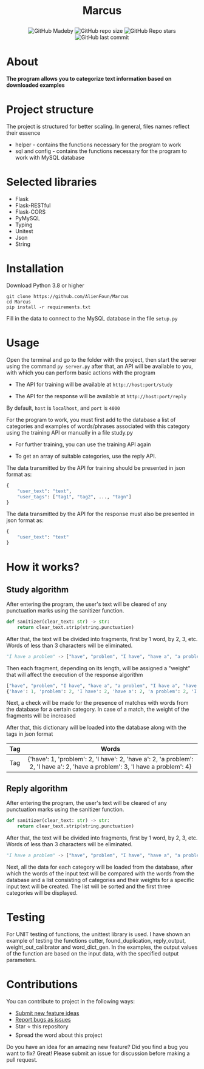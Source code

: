 # <p align="center">Marcus</p>
<p align="center"><img alt="GitHub Madeby" src="https://img.shields.io/badge/made%20by-AlienFoun-blue"> <img alt="GitHub repo size" src="https://img.shields.io/github/repo-size/AlienFoun/Marcus"> <img alt="GitHub Repo stars" src="https://img.shields.io/github/stars/AlienFoun/Marcus?style=social"> <img alt="GitHub last commit" src="https://img.shields.io/github/last-commit/AlienFoun/Marcus"> </p>

# About
**The program allows you to categorize text information based on downloaded examples**

# Project structure
The project is structured for better scaling. In general, files names reflect their essence
* helper - contains the functions necessary for the program to work
* sql and config - contains the functions necessary for the program to work with MySQL database

# Selected libraries
* Flask
* Flask-RESTful
* Flask-CORS
* PyMySQL
* Typing
* Unitest
* Json
* String

# Installation
Download Python 3.8 or higher

```
git clone https://github.com/AlienFoun/Marcus
cd Marcus
pip install -r requirements.txt
```

Fill in the data to connect to the MySQL database in the file `setup.py`

# Usage

Open the terminal and go to the folder with the project, then start the server using the command `py server.py` after that, an API will be available to you, with which you can perform basic actions with the program

* The API for training will be available at `http://host:port/study`

* The API for the response will be available at `http://host:port/reply`

By default, `host` is `localhost`, and `port` is `4000`

For the program to work, you must first add to the database a list of categories and examples of words/phrases associated with this category using the training API or manually in a file study.py

* For further training, you can use the training API again

* To get an array of suitable categories, use the reply API.

The data transmitted by the API for training should be presented in json format as:
```Python
{
	"user_text": "text",
	"user_tags": ["tag1", "tag2", ..., "tagn"]
}
```

The data transmitted by the API for the response must also be presented in json format as:

```Python
{
	"user_text": "text"
}
```
# How it works?

## Study algorithm

After entering the program, the user's text will be cleared of any punctuation marks using the sanitizer function.

```Python
def sanitizer(clear_text: str) -> str:
    return clear_text.strip(string.punctuation)
```
After that, the text will be divided into fragments, first by 1 word, by 2, 3, etc. Words of less than 3 characters will be eliminated.
```Python
"I have a problem" -> ["have", "problem", "I have", "have a", "a problem", "I have a", "have a problem", "I have a problem"]
```
Then each fragment, depending on its length, will be assigned a "weight" that will affect the execution of the response algorithm

```Python
["have", "problem", "I have", "have a", "a problem", "I have a", "have a problem", "I have a problem"] ->
{'have': 1, 'problem': 2, 'I have': 2, 'have a': 2, 'a problem': 2, 'I have a': 2, 'have a problem': 3, 'I have a problem': 4}
```

Next, a check will be made for the presence of matches with words from the database for a certain category. In case of a match, the weight of the fragments will be increased

After that, this dictionary will be loaded into the database along with the tags in json format

| Tag | Words |
|:---------:|:---------:|
| Tag | {'have': 1, 'problem': 2, 'I have': 2, 'have a': 2, 'a problem': 2, 'I have a': 2, 'have a problem': 3, 'I have a problem': 4} |


## Reply algorithm

After entering the program, the user's text will be cleared of any punctuation marks using the sanitizer function.

```Python
def sanitizer(clear_text: str) -> str:
    return clear_text.strip(string.punctuation)
```
After that, the text will be divided into fragments, first by 1 word, by 2, 3, etc. Words of less than 3 characters will be eliminated.
```Python
"I have a problem" -> ["have", "problem", "I have", "have a", "a problem", "I have a", "have a problem", "I have a problem"]
```
Next, all the data for each category will be loaded from the database, after which the words of the input text will be compared with the words from the database and a list consisting of categories and their weights for a specific input text will be created. The list will be sorted and the first three categories will be displayed.

# Testing

For UNIT testing of functions, the unittest library is used. I have shown an example of testing the functions cutter, found_duplication, reply_output, weight_out_calibrator and word_dict_gen. In the examples, the output values of the function are based on the input data, with the specified output parameters.

# Contributions

You can contribute to project in the following ways:

* [Submit new feature ideas](https://github.com/AlienFoun/Marcus/issues)
* [Report bugs as issues](https://github.com/AlienFoun/Marcus/issues)
* Star ⭐ this repository
* Spread the word about this project

Do you have an idea for an amazing new feature? Did you find a bug you want to fix? Great! Please submit an issue for discussion before making a pull request.
